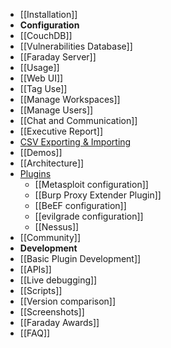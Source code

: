 * [[Installation]]
* **Configuration**
 * [[CouchDB]]
 * [[Vulnerabilities Database]]
 * [[Faraday Server]]
* [[Usage]]
 * [[Web UI]]
 * [[Tag Use]]
 * [[Manage Workspaces]]
 * [[Manage Users]]
 * [[Chat and Communication]]
 * [[Executive Report]]
 * [CSV Exporting & Importing](https://github.com/infobyte/faraday/wiki/Exporting-the-information) 
* [[Demos]]
* [[Architecture]]
* [Plugins](https://github.com/infobyte/faraday/wiki/Plugin-List)
   * [[Metasploit configuration]]
   * [[Burp Proxy Extender Plugin]]
   * [[BeEF configuration]]
   * [[evilgrade configuration]]
   * [[Nessus]]
* [[Community]]
* **Development**
 * [[Basic Plugin Development]]
 * [[APIs]]
 * [[Live debugging]]
* [[Scripts]]
* [[Version comparison]]
* [[Screenshots]]
* [[Faraday Awards]]
* [[FAQ]]